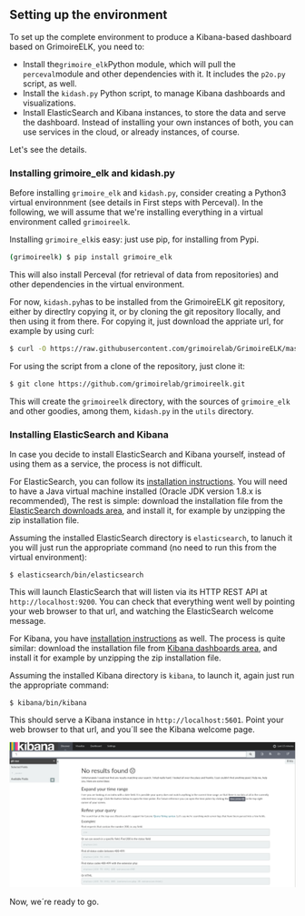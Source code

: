 ## Setting up the environment

To set up the complete environment to produce a Kibana-based dashboard based on GrimoireELK, you need to:

* Install the`grimoire_elk`Python module, which will pull the `perceval`module and other dependencies with it. It includes the `p2o.py` script, as well.
* Install the `kidash.py` Python script, to manage Kibana dashboards and visualizations.
* Install ElasticSearch and Kibana instances, to store the data and serve the dashboard. Instead of installing your own instances of both, you can use services in the cloud, or already instances, of course.

Let's see the details.

### Installing grimoire\_elk and kidash.py

Before installing `grimoire_elk` and `kidash.py`, consider creating a Python3 virtual environnment \(see details in First steps with Perceval\). In the following, we will assume that we're installing everything in a virtual environment called `grimoireelk`.

Installing `grimoire_elk`is easy: just use pip, for installing from Pypi.

```bash
(grimoireelk) $ pip install grimoire_elk
```

This will also install Perceval \(for retrieval of data from repositories\) and other dependencies in the virtual environment.

For now, `kidash.py`has to be installed from the GrimoireELK git repository, either by directlry copying it, or by cloning the git repository llocally, and then using it from there. For copying it, just download the appriate url, for example by using curl:

```bash
$ curl -O https://raw.githubusercontent.com/grimoirelab/GrimoireELK/master/utils/kidash.py
```

For using the script from a clone of the repository, just clone it:

```bash
$ git clone https://github.com/grimoirelab/grimoireelk.git
```

This will create the `grimoireelk` directory, with the sources of `grimoire_elk` and other goodies, among them, `kidash.py` in the `utils` directory.

### Installing ElasticSearch and Kibana

In case you decide to install ElasticSearch and Kibana yourself, instead of using them as a service, the process is not difficult.

For ElasticSearch, you can follow its [installation instructions](https://www.elastic.co/guide/en/elasticsearch/reference/current/_installation.html). You will need to have a Java virtual machine installed \(Oracle JDK version 1.8.x is recommended\), The rest is simple: download the installation file from the [ElasticSearch downloads area](https://www.elastic.co/downloads/elasticsearch), and install it, for example by unzipping the zip installation file.

Assuming the installed ElasticSearch directory is `elasticsearch`, to lanuch it you will just run the appropriate command \(no need to run this from the virtual environment\):

```
$ elasticsearch/bin/elasticsearch
```

This will launch ElasticSearch that will listen via its HTTP REST API at `http://localhost:9200`. You can check that everything went well by pointing your web browser to that url, and watching the ElasticSearch welcome message.

For Kibana, you have [installation instructions](https://www.elastic.co/guide/en/kibana/current/setup.html) as well. The process is quite similar: download the installation file from [Kibana dashboards area](https://www.elastic.co/downloads/kibana), and install it for example by unzipping the zip installation file.

Assuming the installed Kibana directory is `kibana`, to launch it, again just run the appropriate command:

```
$ kibana/bin/kibana
```

This should serve a Kibana instance in `http://localhost:5601`. Point your web browser to that url, and you´ll see the Kibana welcome page.

![Kibana welcome page](kibana_welcome.png)

Now, we´re ready to go.

